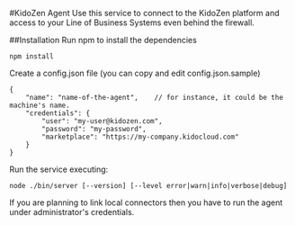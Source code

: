 #KidoZen Agent
Use this service to connect to the KidoZen platform and access to your Line of Business Systems even behind the firewall.

##Installation
Run npm to install the dependencies

	npm install

Create a config.json file (you can copy and edit config.json.sample)

	{
	    "name": "name-of-the-agent",	// for instance, it could be the machine's name. 
	    "credentials": {
	        "user": "my-user@kidozen.com",
	        "password": "my-password",
	        "marketplace": "https://my-company.kidocloud.com"
	    }
	}

Run the service executing:

	node ./bin/server [--version] [--level error|warn|info|verbose|debug]

If you are planning to link local connectors then you have to run the agent under administrator's credentials.
